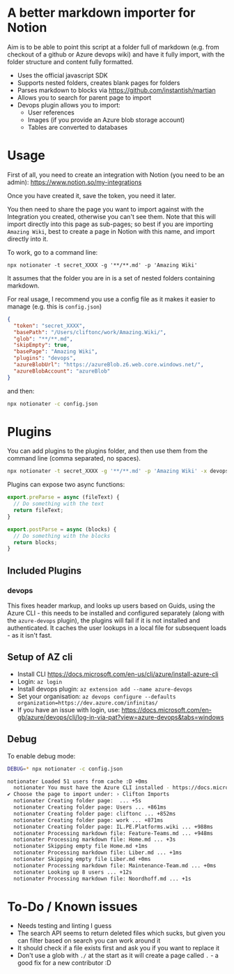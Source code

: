 # A better markdown importer for Notion

Aim is to be able to point this script at a folder full of markdown (e.g. from checkout of a github or Azure devops wiki) and have it fully import, with the folder structure and content fully formatted.

- Uses the official javascript SDK
- Supports nested folders, creates blank pages for folders
- Parses markdown to blocks via https://github.com/instantish/martian
- Allows you to search for parent page to import
- Devops plugin allows you to import:
  - User references
  - Images (if you provide an Azure blob storage account)
  - Tables are converted to databases

# Usage

First of all, you need to create an integration with Notion (you need to be an admin): https://www.notion.so/my-integrations

Once you have created it, save the token, you need it later.

You then need to share the page you want to import against with the Integration you created, otherwise you can't see them.  Note that this will import directly into this page as sub-pages; so best if you are importing `Amazing Wiki`, best to create a page in Notion with this name, and import directly into it.

To work, go to a command line:

```
npx notionater -t secret_XXXX -g '**/**.md' -p 'Amazing Wiki'
```

It assumes that the folder you are in is a set of nested folders containing markdown.

For real usage, I recommend you use a config file as it makes it easier to manage (e.g. this is `config.json`)

```json
{
  "token": "secret_XXXX",
  "basePath": "/Users/cliftonc/work/Amazing.Wiki/",
  "glob": "**/**.md",
  "skipEmpty": true,
  "basePage": "Amazing Wiki",  
  "plugins": "devops",  
  "azureBlobUrl": "https://azureBlob.z6.web.core.windows.net/",
  "azureBlobAccount": "azureBlob"
}
```

and then:

```sh
npx notionater -c config.json
```

# Plugins

You can add plugins to the plugins folder, and then use them from the command line (comma separated, no spaces).

```sh
npx notionater -t secret_XXXX -g '**/**.md' -p 'Amazing Wiki' -x devops
```

Plugins can expose two async functions:

```js
export.preParse = async (fileText) {
  // Do something with the text
  return fileText;
}

export.postParse = async (blocks) {
  // Do something with the blocks
  return blocks;
}
```

## Included Plugins

### devops

This fixes header markup, and looks up users based on Guids, using the Azure CLI - this needs to be installed and configured separately (along with the `azure-devops` plugin), the plugins will fail if it is not installed and authenticated.  It caches the user lookups in a local file for subsequent loads - as it isn't fast.

## Setup of AZ cli

  - Install CLI https://docs.microsoft.com/en-us/cli/azure/install-azure-cli
  - Login: `az login`
  - Install devops plugin: `az extension add --name azure-devops`
  - Set your organisation: `az devops configure --defaults organization=https://dev.azure.com/infinitas/`
  - If you have an issue with login, use: https://docs.microsoft.com/en-gb/azure/devops/cli/log-in-via-pat?view=azure-devops&tabs=windows

## Debug

To enable debug mode:

```sh
DEBUG=* npx notionater -c config.json
```

```sh
notionater Loaded 51 users from cache :D +0ms
  notionater You must have the Azure CLI installed - https://docs.microsoft.com/en-us/cli/azure/install-azure-cli +0ms
✔ Choose the page to import under: › Clifton Imports
  notionater Creating folder page:  ... +5s
  notionater Creating folder page: Users ... +861ms
  notionater Creating folder page: cliftonc ... +852ms
  notionater Creating folder page: work ... +871ms
  notionater Creating folder page: IL.PE.Platforms.wiki ... +988ms
  notionater Processing markdown file: Feature-Teams.md ... +948ms
  notionater Processing markdown file: Home.md ... +3s
  notionater Skipping empty file Home.md +1ms
  notionater Processing markdown file: Liber.md ... +1ms
  notionater Skipping empty file Liber.md +0ms
  notionater Processing markdown file: Maintenance-Team.md ... +0ms
  notionater Looking up 8 users ... +12s
  notionater Processing markdown file: Noordhoff.md ... +1s
```

# To-Do / Known issues

- Needs testing and linting I guess
- The search API seems to return deleted files which sucks, but given you can filter based on search you can work around it
- It should check if a file exists first and ask you if you want to replace it
- Don't use a glob with `./` at the start as it will create a page called `.` - a good fix for a new contributor :D
